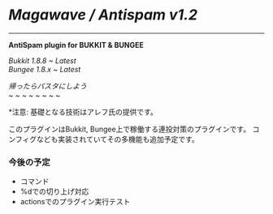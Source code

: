 # *Magawave / Antispam v1.2*

---
__AntiSpam plugin for BUKKIT & BUNGEE__

*Bukkit 1.8.8 ~ Latest*  
*Bungee 1.8.x ~ Latest*

_帰ったらパスタにしよう_  
~ ~ ~ ~ ~ ~ ~ ~

*注意: 基礎となる技術はアレフ氏の提供です。

このプラグインはBukkit, Bungee上で稼働する連投対策のプラグインです。
コンフィグなども実装されていてその多機能も追加予定です。

### 今後の予定
- コマンド
- %dでの切り上げ対応
- actionsでのプラグイン実行テスト